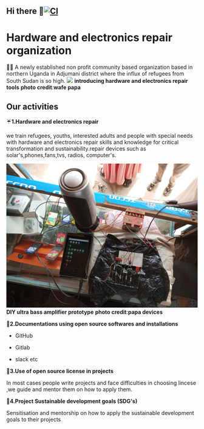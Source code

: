 ## Hi there 👋[![CI](https://github.com/Hardware-and-electronics-repair/.github/actions/workflows/blank.yml/badge.svg)](https://github.com/Hardware-and-electronics-repair/.github/actions/workflows/blank.yml)
<h1>Hardware and electronics repair organization</h1>

 
🙋‍♀️ A newly established non profit community based organization based in northern Uganda in Adjumani district where the influx of refugees from South Sudan is so high.
![](Images/aa7a6aab-84c8-45b0-86e8-554f4228d373.png)
**introducing hardware and electronics repair tools**
**photo credit**:**wafe papa**
<h2>Our activities</h2>

☔**1.Hardware and electronics repair**

we train refugees, youths, interested adults and people with special needs with hardware and electronics repair skills and knowledge for critical transformation and sustainability.repair devices such as solar's,phones,fans,tvs, radios, computer's.

![](Images/IMG_20230302_111954_432.jpg)
**DIY ultra bass amplifier prototype**
**photo credit**:**papa devices**

🏬**2.Documentations using open source softwares and installations**

- GitHub

- Gitlab

- slack etc 

🍻**3.Use of open source license in projects**

In most cases people write projects and face difficulties in choosing lincese ,we guide and mentor them on how to apply them.

 🎯**4.Project Sustainable development goals (SDG's)**

Sensitisation and mentorship on how to apply the sustainable development goals to their projects 

    



